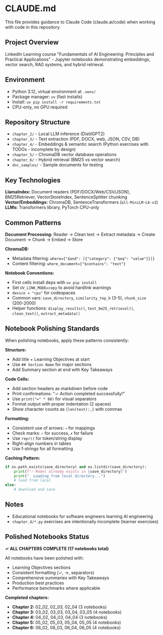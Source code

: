 # CLAUDE.md

This file provides guidance to Claude Code (claude.ai/code) when working with code in this repository.

## Project Overview

LinkedIn Learning course "Fundamentals of AI Engineering: Principles and Practical Applications" - Jupyter notebooks demonstrating embeddings, vector search, RAG systems, and hybrid retrieval.

## Environment

- Python 3.12, virtual environment at `.venv/`
- Package manager: `uv` (fast installs)
- Install: `uv pip install -r requirements.txt`
- CPU-only, no GPU required

## Repository Structure

- `chapter_2/` - Local LLM inference (DistilGPT2)
- `chapter_3/` - Text extraction (PDF, DOCX, web, JSON, CSV, DB)
- `chapter_4/` - Embeddings & semantic search (Python exercises with TODOs - incomplete by design)
- `chapter_5/` - ChromaDB vector database operations
- `chapter_6/` - Hybrid retrieval (BM25 vs vector search)
- `doc_samples/` - Sample documents for testing

## Key Technologies

**LlamaIndex:** Document readers (PDF/DOCX/Web/CSV/JSON), BM25Retriever, VectorStoreIndex, SentenceSplitter chunking
**Vector/Embeddings:** ChromaDB, SentenceTransformers (`all-MiniLM-L6-v2`)
**LLMs:** Transformers library, PyTorch CPU-only

## Common Patterns

**Document Processing:**
Reader → Clean text → Extract metadata → Create Document → Chunk → Embed → Store

**ChromaDB:**
- Metadata filtering: `where={"$and": [{"category": {"$eq": "value"}}]}`
- Content filtering: `where_document={"$contains": "text"}`

**Notebook Conventions:**
- First cells install deps with `uv pip install`
- Set `UV_LINK_MODE=copy` to avoid hardlink warnings
- `device = "cpu"` for codespaces
- Common vars: `save_directory`, `similarity_top_k` (3-5), `chunk_size` (200-2000)
- Helper functions: `display_results()`, `test_bm25_retrieval()`, `clean_text()`, `extract_metadata()`

## Notebook Polishing Standards

When polishing notebooks, apply these patterns consistently:

**Structure:**
- Add title + Learning Objectives at start
- Use `## Section Name` for major sections
- Add Summary section at end with Key Takeaways

**Code Cells:**
- Add section headers as markdown before code
- Print confirmations: "✓ Action completed successfully!"
- Use `print("=" * 80)` for visual separators
- Format output with proper indentation (2 spaces)
- Show character counts as `{len(text):,}` with commas

**Formatting:**
- Consistent use of arrows: `→` for mappings
- Check marks: `✓` for success, `✗` for failure
- Use `repr()` for token/string display
- Right-align numbers in tables
- Use f-strings for all formatting

**Caching Pattern:**
```python
if os.path.exists(save_directory) and os.listdir(save_directory):
    print(f"✓ Model already exists in {save_directory}")
    print("  Loading from local directory...")
    # load from local
else:
    # download and save
```

## Notes

- Educational notebooks for software engineers learning AI engineering
- `chapter_4/*.py` exercises are intentionally incomplete (learner exercises)

## Polished Notebooks Status

**✓ ALL CHAPTERS COMPLETE (17 notebooks total)**

All notebooks have been polished with:
- Learning Objectives sections
- Consistent formatting (✓, →, separators)
- Comprehensive summaries with Key Takeaways
- Production best practices
- Performance benchmarks where applicable

**Completed chapters:**
- **Chapter 2:** 02_02, 02_03, 02_04 (3 notebooks)
- **Chapter 3:** 03_02, 03_03, 03_04, 03_05 (4 notebooks)
- **Chapter 4:** 04_02, 04_03, 04_04 (3 notebooks)
- **Chapter 5:** 05_02, 05_03, 05_04, 05_05 (4 notebooks)
- **Chapter 6:** 06_02, 06_03, 06_04, 06_05 (4 notebooks)
